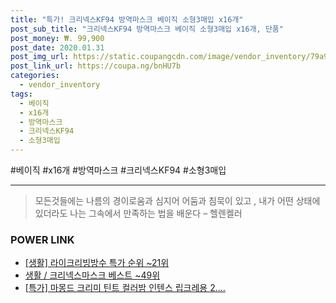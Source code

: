 ```yaml
--- 
title: "특가! 크리넥스KF94 방역마스크 베이직 소형3매입 x16개" 
post_sub_title: "크리넥스KF94 방역마스크 베이직 소형3매입 x16개, 단품" 
post_money: ₩. 99,900 
post_date: 2020.01.31 
post_img_url: https://static.coupangcdn.com/image/vendor_inventory/79a9/7282a301b5200a8b16b4530dc51d89660def60eaa3a95694c5f7273cd45f.jpg 
post_link_url: https://coupa.ng/bnHU7b 
categories: 
  - vendor_inventory 
tags: 
  - 베이직 
  - x16개 
  - 방역마스크 
  - 크리넥스KF94 
  - 소형3매입 
--- 
```

  #베이직 #x16개 #방역마스크 #크리넥스KF94 #소형3매입 
<hr> 

> 모든것들에는 나름의 경이로움과 심지어 어둠과 침묵이 있고 , 내가 어떤 상태에 있더라도 나는 그속에서 만족하는 법을 배운다 – 헬렌켈러 


### POWER LINK

* <a href="https://blog.naver.com/sakai111/221783228442" target="_blank"> [생활] 라이크리빙방수 특가 순위 ~21위</a>
* <a href="https://blog.naver.com/santokki14/221786800619" target="_blank">생활 / 크리넥스마스크 베스트 ~49위</a>
* <a href="https://blog.naver.com/sakai111/221785891089" target="_blank">[특가] 마몽드 크리미 틴트 컬러밤 인텐스 립크레용 2....</a>
